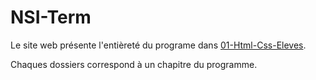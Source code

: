 # NSI-Term

Le site web présente l'entièreté du programe dans [01-Html-Css-Eleves](https://github.com/Marty42780/NSI/tree/master/01-Html_Css).

Chaques dossiers correspond à un chapitre du programme.
